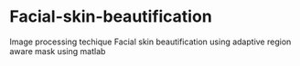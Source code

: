 # Facial-skin-beautification
Image processing techique
Facial skin beautification using adaptive region aware mask using matlab
